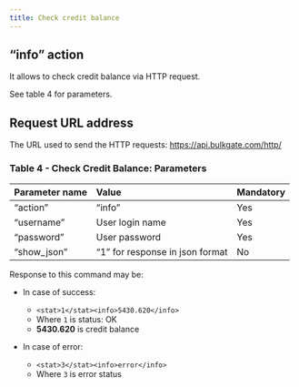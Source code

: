 ```yaml
---
title: Check credit balance
---
```


## “info” action
It allows to check credit balance via HTTP request. 

See table 4 for parameters.

## Request URL address
The URL used to send the HTTP requests:
https://api.bulkgate.com/http/

### Table 4 - Check Credit Balance: Parameters

|Parameter name	|Value	|Mandatory|
|:--- |:--- |:--- |
|“action”	| “info” |	Yes|
|“username”	|User login name|	Yes|
|“password”|	User password	|Yes|
|“show_json”|	“1” for response in json format|	No|


Response to this command may be:
- In case of success:
  - `<stat>1</stat><info>5430.620</info>`
  - Where `1` is status: OK
  - **5430.620** is credit balance
 

- In case of error:
  - `<stat>3</stat><info>error</info>`
  - Where `3` is error status
